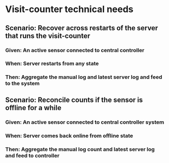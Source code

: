 # Visit-counter technical needs

## Scenario: Recover across restarts of the server that runs the visit-counter

### Given: An active sensor connected to central controller

### When: Server restarts from any state

### Then: Aggregate the manual log and latest server log and feed to the system

## Scenario: Reconcile counts if the sensor is offline for a while

### Given: An active sensor connected to central controller system

### When: Server comes back online from offline state

### Then: Aggregate the manual log count and latest server log and feed to controller
